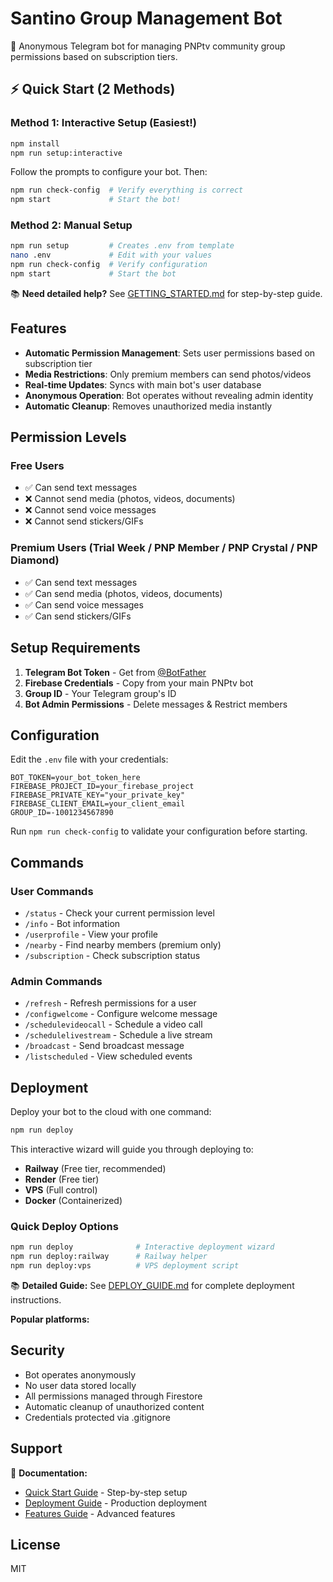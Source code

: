 # Santino Group Management Bot

🤖 Anonymous Telegram bot for managing PNPtv community group permissions based on subscription tiers.

## ⚡ Quick Start (2 Methods)

### Method 1: Interactive Setup (Easiest!)

```bash
npm install
npm run setup:interactive
```

Follow the prompts to configure your bot. Then:

```bash
npm run check-config  # Verify everything is correct
npm start             # Start the bot!
```

### Method 2: Manual Setup

```bash
npm run setup         # Creates .env from template
nano .env             # Edit with your values
npm run check-config  # Verify configuration
npm start             # Start the bot
```

📚 **Need detailed help?** See [GETTING_STARTED.md](GETTING_STARTED.md) for step-by-step guide.

## Features

- **Automatic Permission Management**: Sets user permissions based on subscription tier
- **Media Restrictions**: Only premium members can send photos/videos
- **Real-time Updates**: Syncs with main bot's user database
- **Anonymous Operation**: Bot operates without revealing admin identity
- **Automatic Cleanup**: Removes unauthorized media instantly

## Permission Levels

### Free Users
- ✅ Can send text messages
- ❌ Cannot send media (photos, videos, documents)
- ❌ Cannot send voice messages
- ❌ Cannot send stickers/GIFs

### Premium Users (Trial Week / PNP Member / PNP Crystal / PNP Diamond)
- ✅ Can send text messages
- ✅ Can send media (photos, videos, documents)
- ✅ Can send voice messages
- ✅ Can send stickers/GIFs

## Setup Requirements

1. **Telegram Bot Token** - Get from [@BotFather](https://t.me/BotFather)
2. **Firebase Credentials** - Copy from your main PNPtv bot
3. **Group ID** - Your Telegram group's ID
4. **Bot Admin Permissions** - Delete messages & Restrict members

## Configuration

Edit the `.env` file with your credentials:

```env
BOT_TOKEN=your_bot_token_here
FIREBASE_PROJECT_ID=your_firebase_project
FIREBASE_PRIVATE_KEY="your_private_key"
FIREBASE_CLIENT_EMAIL=your_client_email
GROUP_ID=-1001234567890
```

Run `npm run check-config` to validate your configuration before starting.

## Commands

### User Commands
- `/status` - Check your current permission level
- `/info` - Bot information
- `/userprofile` - View your profile
- `/nearby` - Find nearby members (premium only)
- `/subscription` - Check subscription status

### Admin Commands
- `/refresh` - Refresh permissions for a user
- `/configwelcome` - Configure welcome message
- `/schedulevideocall` - Schedule a video call
- `/schedulelivestream` - Schedule a live stream
- `/broadcast` - Send broadcast message
- `/listscheduled` - View scheduled events

## Deployment

Deploy your bot to the cloud with one command:

```bash
npm run deploy
```

This interactive wizard will guide you through deploying to:
- **Railway** (Free tier, recommended)
- **Render** (Free tier)
- **VPS** (Full control)
- **Docker** (Containerized)

### Quick Deploy Options

```bash
npm run deploy              # Interactive deployment wizard
npm run deploy:railway      # Railway helper
npm run deploy:vps          # VPS deployment script
```

📚 **Detailed Guide:** See [DEPLOY_GUIDE.md](DEPLOY_GUIDE.md) for complete deployment instructions.

**Popular platforms:**

## Security

- Bot operates anonymously
- No user data stored locally
- All permissions managed through Firestore
- Automatic cleanup of unauthorized content
- Credentials protected via .gitignore

## Support

📖 **Documentation:**
- [Quick Start Guide](QUICKSTART.md) - Step-by-step setup
- [Deployment Guide](DEPLOYMENT.md) - Production deployment
- [Features Guide](NEW_FEATURES_GUIDE.md) - Advanced features

## License

MIT
